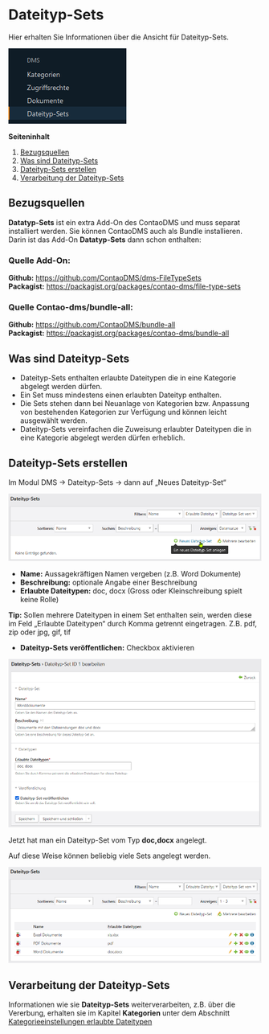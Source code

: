 # Dateityp-Sets

Hier erhalten Sie Informationen über die Ansicht für Dateityp-Sets.

![Backend Menü](backend_file_type_sets.png)

**Seiteninhalt**

1. [Bezugsquellen](#bezugsquellen)
2. [Was sind Dateityp-Sets](#was-sind-dateityp-sets)
3. [Dateityp-Sets erstellen](#dateityp-sets-erstellen)
4. [Verarbeitung der Dateityp-Sets](#verarbeitung-der-dateityp-sets)

## Bezugsquellen

**Datatyp-Sets** ist ein extra Add-On des ContaoDMS und muss separat installiert werden. Sie können ContaoDMS auch als Bundle installieren. Darin ist das Add-On **Datatyp-Sets** dann schon enthalten:  

### Quelle Add-On:
**Github:** https://github.com/ContaoDMS/dms-FileTypeSets  
**Packagist:** https://packagist.org/packages/contao-dms/file-type-sets

### Quelle Contao-dms/bundle-all:

**Github:** https://github.com/ContaoDMS/bundle-all  
**Packagist:** https://packagist.org/packages/contao-dms/bundle-all


## Was sind Dateityp-Sets

* Dateityp-Sets enthalten erlaubte Dateitypen die in eine Kategorie abgelegt werden dürfen.
* Ein Set muss mindestens einen erlaubten Dateityp enthalten.
* Die Sets stehen dann bei Neuanlage von Kategorien bzw. Anpassung von bestehenden Kategorien zur Verfügung und können leicht ausgewählt werden.
* Dateityp-Sets vereinfachen die Zuweisung erlaubter Dateitypen die in eine Kategorie abgelegt werden dürfen erheblich.


## Dateityp-Sets erstellen

Im Modul DMS → Dateityp-Sets → dann auf „Neues Dateityp-Set“


![Neues Dateityp-Sets anlegen](create_new_file_type_sets.png)


* **Name:** Aussagekräftigen Namen vergeben (z.B. Word Dokumente)
* **Beschreibung:** optionale Angabe einer Beschreibung
* **Erlaubte Dateitypen:** doc, docx (Gross oder Kleinschreibung spielt keine Rolle)

**Tip:** Sollen mehrere Dateitypen in einem Set enthalten sein, werden diese im Feld „Erlaubte Dateitypen“ durch Komma getrennt eingetragen. Z.B. pdf, zip oder jpg, gif, tif

* **Dateityp-Sets veröffentlichen:** Checkbox aktivieren

![Dateityp-Sets konfigurieren](file_type_sets_settings.png)

Jetzt hat man ein Dateityp-Set vom Typ **doc,docx** angelegt.

Auf diese Weise können beliebig viele Sets angelegt werden.

![Dateityp-Sets Liste](file_type_sets_list.png)


## Verarbeitung der Dateityp-Sets

Informationen wie sie **Dateityp-Sets** weiterverarbeiten, z.B. über die Vererbung, erhalten sie im Kapitel **Kategorien** unter dem Abschnitt [Kategorieeinstellungen erlaubte Dateitypen](categories.md#erlaubte-dateitypen)
